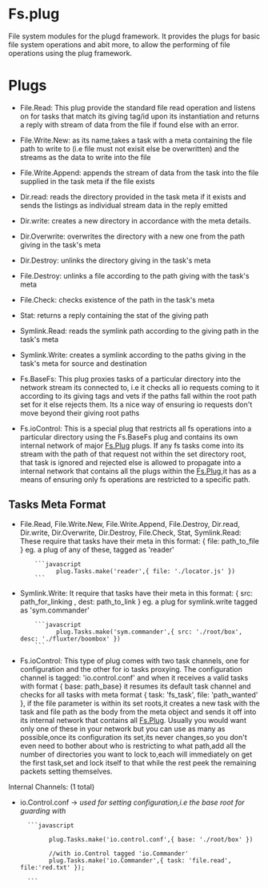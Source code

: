 # Fs.plug
  File system modules for the plugd framework. It provides the plugs for basic file system operations and abit more, to allow the performing of file operations using the plug framework.
  
# Plugs

* File.Read: This plug provide the standard file read operation and listens on for tasks that match its giving tag/id upon its instantiation and returns a reply with stream of data from the file if found else with an error.
  
* File.Write.New: as its name,takes a task with a meta containing the file path to write to (i.e file must not exisit else be overwritten) and the streams as the data to write into the file

* File.Write.Append: appends the stream of data from the task into the file supplied in the task meta if the file exists

* Dir.read: reads the directory provided in the task meta if it exists and sends the listings as individual stream data in the reply emitted

* Dir.write: creates a new directory in accordance with the meta details. 

* Dir.Overwrite: overwrites the directory with a new one from the path giving in the task's meta

* Dir.Destroy: unlinks the directory giving in the task's meta

* File.Destroy: unlinks a file according to the path giving with the task's meta

* File.Check: checks existence of the path in the task's meta

* Stat: returns a reply containing the stat of the giving path

* Symlink.Read: reads the symlink path according to the giving path in the task's meta

* Symlink.Write: creates a symlink according to the paths giving in the task's meta for source and destination

* Fs.BaseFs: This plug proxies tasks of a particular directory into the network stream its connected to, i.e it checks all io requests coming to it according to its giving tags and vets if the paths fall within the root path set for it else rejects them. Its a nice way of ensuring io requests don't move beyond their giving root paths

* Fs.ioControl: This is a special plug that restricts all fs operations into a particular directory using the Fs.BaseFs plug and contains its own internal network of major [Fs.Plug][fs.url] plugs. If any fs tasks come into its stream with the path of that request not within the set directory root, that task is ignored and rejected else is allowed to propagate into a internal network that contains all the plugs within the [Fs.Plug][fs.url],it has as a means of ensuring only fs operations are restricted to a specific path.

## Tasks Meta Format

* File.Read, File.Write.New, File.Write.Append, File.Destroy, Dir.read, Dir.write, Dir.Overwrite, Dir.Destroy, File.Check, Stat, Symlink.Read:
  These require that tasks have their meta in this format: { file: path_to_file } eg. 
    a plug of any of these, tagged as 'reader'

          ```javascript
                plug.Tasks.make('reader',{ file: './locator.js' })
          ```  

* Symlink.Write: 
  It require that tasks have their meta in this format: { src: path_for_linking , dest: path_to_link } eg. 
    a plug for symlink.write tagged as 'sym.commander'

          ```javascript
                plug.Tasks.make('sym.commander',{ src: './root/box', desc: './fluxter/boombox' })
          ```  

* Fs.ioControl: 
 This type of plug comes with two task channels, one for configuration and the other for io tasks proxying. The configuration channel is tagged: 'io.control.conf' and when it receives a valid tasks with format { base: path_base} it resumes its default task channel and checks for all tasks with meta format { task: 'fs_task', file: 'path_wanted' }, if the file parameter is within its set roots,it creates a new task with the task and file path as the body from the meta object and sends it off into its internal network that contains all [Fs.Plug][fs.url]. Usually you would want only one of these in your network but you can use as many as possible,once its configuration its set,its never changes,so you don't even need to bother about who is restricting to what path,add all the number of directories you want to lock to,each will immediately on get the first task,set and lock itself to that while the rest peek the remaining packets setting themselves.
 
 Internal Channels: (1 total)
  * io.Control.conf -> *used for setting configuration,i.e the base root for guarding with*
 
          ```javascript
          
                plug.Tasks.make('io.control.conf',{ base: './root/box' })
                
                //with io.Control tagged 'io.Commander'
                plug.Tasks.make('io.Commander',{ task: 'file.read', file:'red.txt' });
                
          ```  

[fs.url]: https://github.com/influx6/fs.plug
